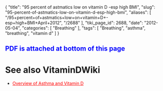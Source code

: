 {
    "title": "95 percent of astmatics low on vitamin D -esp high BMI",
    "slug": "95-percent-of-astmatics-low-on-vitamin-d-esp-high-bmi",
    "aliases": [
        "/95+percent+of+astmatics+low+on+vitamin+D+-esp+high+BMI+April+2012",
        "/2688"
    ],
    "tiki_page_id": 2688,
    "date": "2012-05-04",
    "categories": [
        "Breathing"
    ],
    "tags": [
        "Breathing",
        "asthma",
        "breathing",
        "vitamin d"
    ]
}


##  **<span style="color:#00F;">PDF is attached at bottom of this page</span>** 

# See also VitaminDWiki

* <a href="/posts/overview-of-asthma-and-vitamin-d" style="color: red; text-decoration: underline;" title="This link has an unknown page_id: 1433">Overview of Asthma and Vitamin D</a>